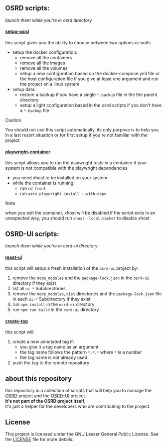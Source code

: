 ## OSRD scripts:

_launch them while you're in osrd directory_

#### [setup-osrd](setup-osrd.sh)

this script gives you the ability to choose between two options or both:

- setup the docker configuration:
  - remove all the containers
  - remove all the images
  - remove all the volumes
  - setup a new configuration based on the docker-compose.yml file
    or the host configuration file if you give at least one argument and run the project on a linux system
- setup data:
  - restore a backup if you have a single `*.backup` file in the the parent directory
  - setup a light configuration based in the osrd scripts if you don't have a `*.backup` file

> [!CAUTION]
> You should not use this script automatically, its only purpose is to help you in a last
> resort situation or for first setup if you're not familiar with the project

#### [playwright-container](playwright-container.sh)

this script allows you to run the playwright tests in a container if your system is not compatible with the playwright dependencies

- you need xhost to be installed on your system
- while the container is running:
  - run `cd front`
  - run `yarn playwright install --with-deps`

> [!NOTE]
> when you exit the container, xhost will be disabled
> if the script exits in an unexpected way, you should run `xhost -local:docker` to disable xhost

## OSRD-UI scripts:

_launch them while you're in osrd-ui directory_

#### [reset-ui](reset-ui.sh)

this script will setup a fresh installation of the `osrd-ui` project by:

1. remove the `node_modules` and the `package-lock.json` in the `osrd-ui` directory if they exist
2. list all `ui-*` Subdirectories
3. remove the `node_modules`, `dist` directories and the `package-lock.json` file in each `ui-*` Subdirectory if they exist
4. run `npm install` in the `osrd-ui` directory
5. run `npm run build` in the `osrd-ui` directory

#### [create-tag](create-tag.sh)

this script will:

1. create a new annotated tag if:
   - you give it a tag name as an argument
   - the tag name follows the pattern `*.*.*` where `*` is a number
   - the tag name is not already used
2. push the tag to the remote repository

## about this repository

this repository is a collection of scripts that will help you to manage the [OSRD](https://github.com/OpenRailAssociation/osrd) project and the [OSRD-UI](https://github.com/OpenRailAssociation/osrd-ui) project.
</br>
**it's not part of the OSRD project itself**,
</br>
it's just a helper for the developers who are contributing to the project.

## License

This project is licensed under the GNU Lesser General Public License. See the [LICENSE](LICENSE) file for more details.
